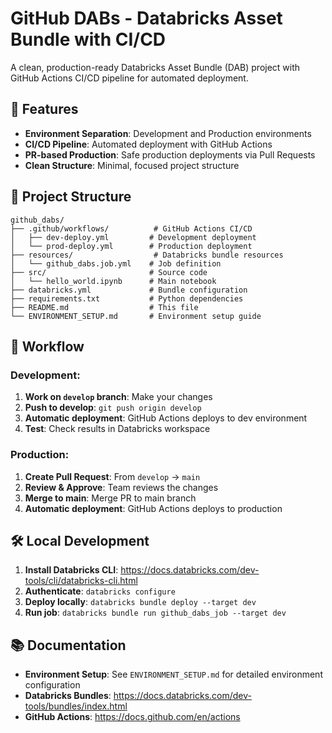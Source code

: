 # GitHub DABs - Databricks Asset Bundle with CI/CD

A clean, production-ready Databricks Asset Bundle (DAB) project with GitHub Actions CI/CD pipeline for automated deployment.

## 🚀 Features

- **Environment Separation**: Development and Production environments
- **CI/CD Pipeline**: Automated deployment with GitHub Actions
- **PR-based Production**: Safe production deployments via Pull Requests
- **Clean Structure**: Minimal, focused project structure

## 📁 Project Structure

```
github_dabs/
├── .github/workflows/          # GitHub Actions CI/CD
│   ├── dev-deploy.yml         # Development deployment
│   └── prod-deploy.yml        # Production deployment
├── resources/                  # Databricks bundle resources
│   └── github_dabs.job.yml    # Job definition
├── src/                       # Source code
│   └── hello_world.ipynb      # Main notebook
├── databricks.yml             # Bundle configuration
├── requirements.txt           # Python dependencies
├── README.md                  # This file
└── ENVIRONMENT_SETUP.md       # Environment setup guide
```

## 🔄 Workflow

### **Development:**
1. **Work on `develop` branch**: Make your changes
2. **Push to develop**: `git push origin develop`
3. **Automatic deployment**: GitHub Actions deploys to dev environment
4. **Test**: Check results in Databricks workspace

### **Production:**
1. **Create Pull Request**: From `develop` → `main`
2. **Review & Approve**: Team reviews the changes
3. **Merge to main**: Merge PR to main branch
4. **Automatic deployment**: GitHub Actions deploys to production

## 🛠️ Local Development

1. **Install Databricks CLI**: https://docs.databricks.com/dev-tools/cli/databricks-cli.html
2. **Authenticate**: `databricks configure`
3. **Deploy locally**: `databricks bundle deploy --target dev`
4. **Run job**: `databricks bundle run github_dabs_job --target dev`

## 📚 Documentation

- **Environment Setup**: See `ENVIRONMENT_SETUP.md` for detailed environment configuration
- **Databricks Bundles**: https://docs.databricks.com/dev-tools/bundles/index.html
- **GitHub Actions**: https://docs.github.com/en/actions

